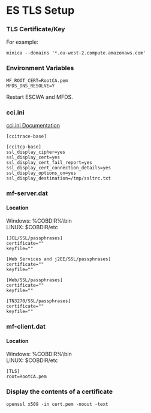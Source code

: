 # ES TLS Setup
### TLS Certificate/Key 
For example:  
```
minica --domains '*.eu-west-2.compute.amazonaws.com'
```

### Environment Variables
```
MF_ROOT_CERT=RootCA.pem  
MFDS_DNS_RESOLVE=Y  
```
Restart ESCWA and MFDS.  

### cci.ini
[cci.ini Documentation](https://www.microfocus.com/documentation/enterprise-developer/ed-latest/ED-VS2022/BKCCCCIINI.html)
```
[ccitrace-base]

[ccitcp-base]
ssl_display_cipher=yes
ssl_display_cert=yes
ssl_display_cert_fail_report=yes
ssl_display_cert_connection_details=yes
ssl_display_options_on=yes
ssl_display_destination=/tmp/ssltrc.txt
```

### mf-server.dat
#### Location
Windows: %COBDIR%\bin  
LINUX: $COBDIR/etc  
```
[JCL/SSL/passphrases]
certificate=""
keyfile=""

[Web Services and j2EE/SSL/passphrases]
certificate=""
keyfile=""

[Web/SSL/passphrases]
certificate=""
keyfile=""

[TN3270/SSL/passphrases]
certificate=""
keyfile=""
```

### mf-client.dat
#### Location
Windows: %COBDIR%\bin  
LINUX: $COBDIR/etc  
```
[TLS]
root=RootCA.pem
```

### Display the contents of a certificate
```
openssl x509 -in cert.pem -noout -text
```
